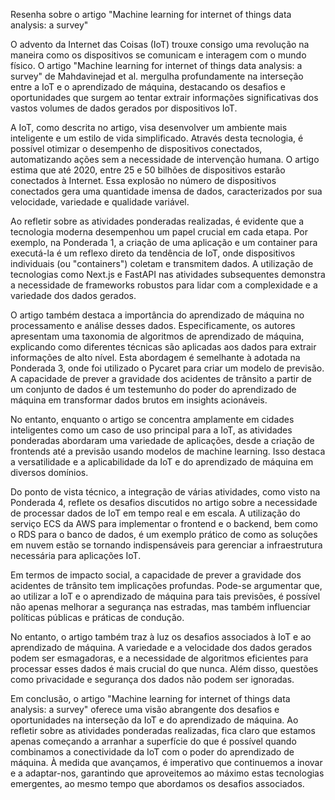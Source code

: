 Resenha sobre o artigo "Machine learning for internet of things data analysis: a survey"

O advento da Internet das Coisas (IoT) trouxe consigo uma revolução na maneira como os dispositivos se comunicam e interagem com o mundo físico. O artigo "Machine learning for internet of things data analysis: a survey" de Mahdavinejad et al. mergulha profundamente na interseção entre a IoT e o aprendizado de máquina, destacando os desafios e oportunidades que surgem ao tentar extrair informações significativas dos vastos volumes de dados gerados por dispositivos IoT.

A IoT, como descrita no artigo, visa desenvolver um ambiente mais inteligente e um estilo de vida simplificado. Através desta tecnologia, é possível otimizar o desempenho de dispositivos conectados, automatizando ações sem a necessidade de intervenção humana. O artigo estima que até 2020, entre 25 e 50 bilhões de dispositivos estarão conectados à Internet. Essa explosão no número de dispositivos conectados gera uma quantidade imensa de dados, caracterizados por sua velocidade, variedade e qualidade variável.

Ao refletir sobre as atividades ponderadas realizadas, é evidente que a tecnologia moderna desempenhou um papel crucial em cada etapa. Por exemplo, na Ponderada 1, a criação de uma aplicação e um container para executá-la é um reflexo direto da tendência de IoT, onde dispositivos individuais (ou "containers") coletam e transmitem dados. A utilização de tecnologias como Next.js e FastAPI nas atividades subsequentes demonstra a necessidade de frameworks robustos para lidar com a complexidade e a variedade dos dados gerados.

O artigo também destaca a importância do aprendizado de máquina no processamento e análise desses dados. Especificamente, os autores apresentam uma taxonomia de algoritmos de aprendizado de máquina, explicando como diferentes técnicas são aplicadas aos dados para extrair informações de alto nível. Esta abordagem é semelhante à adotada na Ponderada 3, onde foi utilizado o Pycaret para criar um modelo de previsão. A capacidade de prever a gravidade dos acidentes de trânsito a partir de um conjunto de dados é um testemunho do poder do aprendizado de máquina em transformar dados brutos em insights acionáveis.

No entanto, enquanto o artigo se concentra amplamente em cidades inteligentes como um caso de uso principal para a IoT, as atividades ponderadas abordaram uma variedade de aplicações, desde a criação de frontends até a previsão usando modelos de machine learning. Isso destaca a versatilidade e a aplicabilidade da IoT e do aprendizado de máquina em diversos domínios.

Do ponto de vista técnico, a integração de várias atividades, como visto na Ponderada 4, reflete os desafios discutidos no artigo sobre a necessidade de processar dados de IoT em tempo real e em escala. A utilização do serviço ECS da AWS para implementar o frontend e o backend, bem como o RDS para o banco de dados, é um exemplo prático de como as soluções em nuvem estão se tornando indispensáveis para gerenciar a infraestrutura necessária para aplicações IoT.

Em termos de impacto social, a capacidade de prever a gravidade dos acidentes de trânsito tem implicações profundas. Pode-se argumentar que, ao utilizar a IoT e o aprendizado de máquina para tais previsões, é possível não apenas melhorar a segurança nas estradas, mas também influenciar políticas públicas e práticas de condução.

No entanto, o artigo também traz à luz os desafios associados à IoT e ao aprendizado de máquina. A variedade e a velocidade dos dados gerados podem ser esmagadoras, e a necessidade de algoritmos eficientes para processar esses dados é mais crucial do que nunca. Além disso, questões como privacidade e segurança dos dados não podem ser ignoradas.

Em conclusão, o artigo "Machine learning for internet of things data analysis: a survey" oferece uma visão abrangente dos desafios e oportunidades na interseção da IoT e do aprendizado de máquina. Ao refletir sobre as atividades ponderadas realizadas, fica claro que estamos apenas começando a arranhar a superfície do que é possível quando combinamos a conectividade da IoT com o poder do aprendizado de máquina. À medida que avançamos, é imperativo que continuemos a inovar e a adaptar-nos, garantindo que aproveitemos ao máximo estas tecnologias emergentes, ao mesmo tempo que abordamos os desafios associados.

